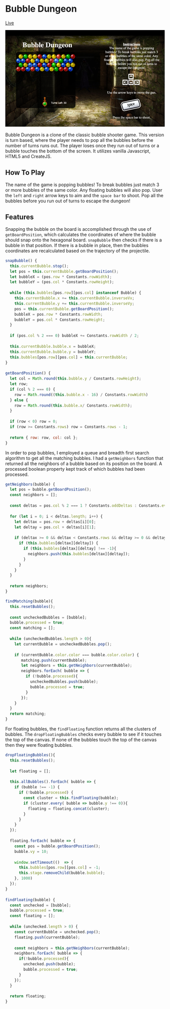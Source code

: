 # Bubble Dungeon

[Live](http://www.zackyu.com/bubble_dungeon)

![Bubble Dungeon](assets/images/bubble_dungeon.png)

Bubble Dungeon is a clone of the classic bubble shooter game. This version is turn based, where the player needs to pop all the bubbles before the number of turns runs out. The player loses once they run out of turns or a bubble touches the bottom of the screen. It utilizes vanilla Javascript, HTML5 and CreateJS.

## How To Play

The name of the game is popping bubbles! To break bubbles just match
3 or more bubbles of the same color. Any floating bubbles will also pop.
User the `left` and `right` arrow keys to aim and the `space bar` to shoot.
Pop all the bubbles before you run out of turns to escape the dungeon!

## Features

Snapping the bubble on the board is accomplished through the use of `getBoardPosition`, which calculates the coordinates of where the bubble should snap onto the hexagonal board. `snapBubble` then checks if there is a bubble in that position. If there is a bubble in place, then the bubbles coordinates are recalculated based on the trajectory of the projectile.

```JavaScript
snapBubble() {
  this.currentBubble.stop();
  let pos = this.currentBubble.getBoardPosition();
  let bubbleX = (pos.row * Constants.rowWidth);
  let bubbleY = (pos.col * Constants.rowHeight);

  while (this.bubbles[pos.row][pos.col] instanceof Bubble) {
    this.currentBubble.x += this.currentBubble.inverseVx;
    this.currentBubble.y += this.currentBubble.inverseVy;
    pos = this.currentBubble.getBoardPosition();
    bubbleX = pos.row * Constants.rowWidth;
    bubbleY = pos.col * Constants.rowHeight;
  }

  if (pos.col % 2 === 0) bubbleX += Constants.rowWidth / 2;

  this.currentBubble.bubble.x = bubbleX;
  this.currentBubble.bubble.y = bubbleY;
  this.bubbles[pos.row][pos.col] = this.currentBubble;
}

getBoardPosition() {
  let col = Math.round(this.bubble.y / Constants.rowHeight);
  let row;
  if (col % 2 === 0) {
    row = Math.round((this.bubble.x - 16) / Constants.rowWidth)
  } else {
    row = Math.round(this.bubble.x/ Constants.rowWidth);
  }

  if (row < 0) row = 0;
  if (row >= Constants.rows) row = Constants.rows - 1;

  return { row: row, col: col };
}
```

In order to pop bubbles, I employed a queue and breadth first search algorithm to get all the matching bubbles. I had a `getNeighbors` function that returned all the neighbors of a bubble based on its position on the board. A processed boolean property kept track of which bubbles had been processed.

``` JavaScript
getNeighbors(bubble) {
  let pos = bubble.getBoardPosition();
  const neighbors = [];

  const deltas = pos.col % 2 === 1 ? Constants.oddDeltas : Constants.evenDeltas;

  for (let i = 0; i < deltas.length; i++) {
    let deltax = pos.row + deltas[i][0];
    let deltay = pos.col + deltas[i][1];

    if (deltax >= 0 && deltax < Constants.rows && deltay >= 0 && deltay < 12) {
      if (this.bubbles[deltax][deltay]) {
        if (this.bubbles[deltax][deltay] !== -1){
          neighbors.push(this.bubbles[deltax][deltay]);
        }
      }
    }
  }

  return neighbors;
}
```

```JavaScript
findMatching(bubble){
  this.resetBubbles();

  const uncheckedBubbles = [bubble];
  bubble.processed = true;
  const matching = [];

  while (uncheckedBubbles.length > 0){
    let currentBubble = uncheckedBubbles.pop();

    if (currentBubble.color.color === bubble.color.color) {
       matching.push(currentBubble);
       let neighbors = this.getNeighbors(currentBubble);
       neighbors.forEach( bubble => {
         if (!bubble.processed){
           uncheckedBubbles.push(bubble);
           bubble.processed = true;
         }
       });
    }
  }
  return matching;
}
```

For floating bubbles, the `findFloating` function returns all the clusters of bubbles. The `dropFloatingBubbles` checks every bubble to see if it touches the top of the canvas. If none of the bubbles touch the top of the canvas then they were floating bubbles.

```JavaScript
dropFloatingBubbles(){
  this.resetBubbles();

  let floating = [];

  this.allBubbles().forEach( bubble => {
    if (bubble !== -1) {
      if (!bubble.processed) {
        const cluster = this.findFloating(bubble);
        if (cluster.every( bubble => bubble.y !== 0)){
          floating = floating.concat(cluster);
        }
      }
    }
  });

  floating.forEach( bubble => {
    const pos = bubble.getBoardPosition();
    bubble.vy = 10;

    window.setTimeout(()  => {
      this.bubbles[pos.row][pos.col] = -1;
      this.stage.removeChild(bubble.bubble);
    }, 1000)
  });
}

findFloating(bubble) {
  const unchecked = [bubble];
  bubble.processed = true;
  const floating = [];

  while (unchecked.length > 0) {
    const currentBubble = unchecked.pop();
    floating.push(currentBubble);

    const neighbors = this.getNeighbors(currentBubble);
    neighbors.forEach( bubble => {
      if(!bubble.processed){
        unchecked.push(bubble);
        bubble.processed = true;
      }
    });
  }

  return floating;
}
```
